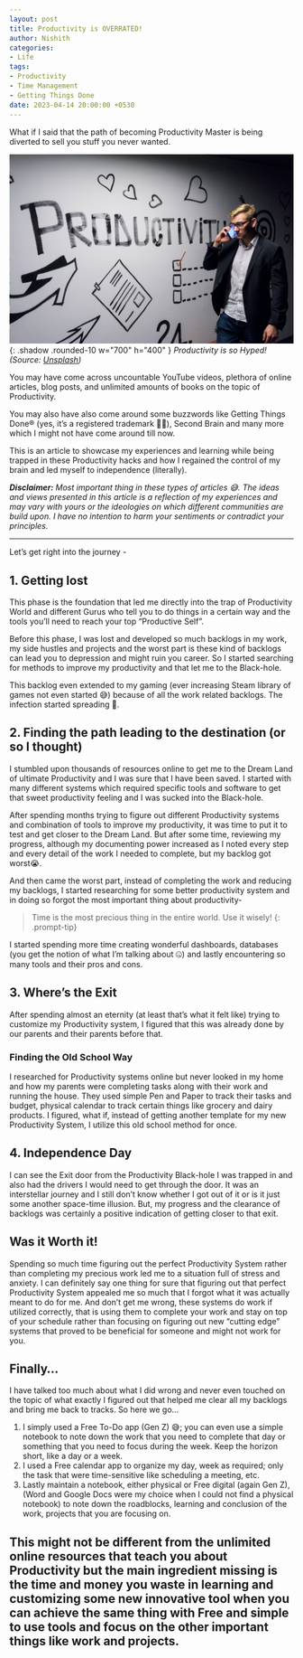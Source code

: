 ```yaml
---
layout: post
title: Productivity is OVERRATED!
author: Nishith
categories: 
- Life
tags: 
- Productivity
- Time Management
- Getting Things Done
date: 2023-04-14 20:00:00 +0530
---
```


What if I said that the path of becoming Productivity Master is being diverted to sell you stuff you never wanted.

![Desktop View](/assets/img/prod.jpg){: .shadow .rounded-10 w="700" h="400" }
*Productivity is so Hyped! (Source: [Unsplash](https://unsplash.com/photos/gZB-i-dA6ns))*

You may have come across uncountable YouTube videos, plethora of online articles, blog posts, and unlimited amounts of books on the topic of Productivity.

You may also have also come around some buzzwords like Getting Things Done® (yes, it’s a registered trademark 🤦‍♂️), Second Brain and many more which I might not have come around till now.

This is an article to showcase my experiences and learning while being trapped in these Productivity hacks and how I regained the control of my brain and led myself to independence (literally).

_**Disclaimer:** Most important thing in these types of articles 😅. The ideas and views presented in this article is a reflection of my experiences and may vary with yours or the ideologies on which different communities are build upon. I have no intention to harm your sentiments or contradict your principles._

---

Let’s get right into the journey -

## 1. Getting lost

This phase is the foundation that led me directly into the trap of Productivity World and different Gurus who tell you to do things in a certain way and the tools you’ll need to reach your top “Productive Self”.

Before this phase, I was lost and developed so much backlogs in my work, my side hustles and projects and the worst part is these kind of backlogs can lead you to depression and might ruin you career. So I started searching for methods to improve my productivity and that let me to the Black-hole.

This backlog even extended to my gaming (ever increasing Steam library of games not even started 😅) because of all the work related backlogs. The infection started spreading 🦠.

## 2. Finding the path leading to the destination (or so I thought)

I stumbled upon thousands of resources online to get me to the Dream Land of ultimate Productivity and I was sure that I have been saved. I started with many different systems which required specific tools and software to get that sweet productivity feeling and I was sucked into the Black-hole.

After spending months trying to figure out different Productivity systems and combination of tools to improve my productivity, it was time to put it to test and get closer to the Dream Land. But after some time, reviewing my progress, although my documenting power increased as I noted every step and every detail of the work I needed to complete, but my backlog got worst😭.

And then came the worst part, instead of completing the work and reducing my backlogs, I started researching for some better productivity system and in doing so forgot the most important thing about productivity-

> Time is the most precious thing in the entire world. Use it wisely!
{: .prompt-tip}

I started spending more time creating wonderful dashboards, databases (you get the notion of what I’m talking about 🤐) and lastly encountering so many tools and their pros and cons.

## 3. Where’s the Exit

After spending almost an eternity (at least that’s what it felt like) trying to customize my Productivity system, I figured that this was already done by our parents and their parents before that.

### Finding the Old School Way

I researched for Productivity systems online but never looked in my home and how my parents were completing tasks along with their work and running the house. They used simple Pen and Paper to track their tasks and budget, physical calendar to track certain things like grocery and dairy products. I figured, what if, instead of getting another template for my new Productivity System, I utilize this old school method for once.

## 4. Independence Day

I can see the Exit door from the Productivity Black-hole I was trapped in and also had the drivers I would need to get through the door. It was an interstellar journey and I still don’t know whether I got out of it or is it just some another space-time illusion. But, my progress and the clearance of backlogs was certainly a positive indication of getting closer to that exit.

## Was it Worth it!

Spending so much time figuring out the perfect Productivity System rather than completing my precious work led me to a situation full of stress and anxiety. I can definitely say one thing for sure that figuring out that perfect Productivity System appealed me so much that I forgot what it was actually meant to do for me. And don’t get me wrong, these systems do work if utilized correctly, that is using them to complete your work and stay on top of your schedule rather than focusing on figuring out new “cutting edge” systems that proved to be beneficial for someone and might not work for you.

## Finally…

I have talked too much about what I did wrong and never even touched on the topic of what exactly I figured out that helped me clear all my backlogs and bring me back to tracks. So here we go…

1. I simply used a Free To-Do app (Gen Z) 😅; you can even use a simple notebook to note down the work that you need to complete that day or something that you need to focus during the week. Keep the horizon short, like a day or a week.
2. I used a Free calendar app to organize my day, week as required; only the task that were time-sensitive like scheduling a meeting, etc.
3. Lastly maintain a notebook, either physical or Free digital (again Gen Z), (Word and Google Docs were my choice when I could not find a physical notebook) to note down the roadblocks, learning and conclusion of the work, projects that you are focusing on.

This might not be different from the unlimited online resources that teach you about Productivity but the main ingredient missing is the time and money you waste in learning and customizing some new innovative tool when you can achieve the same thing with Free and simple to use tools and focus on the other important things like work and projects.
---